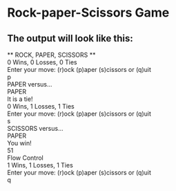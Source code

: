 # Rock-paper-Scissors Game 
## The output will look like this:
 ** ROCK, PAPER, SCISSORS **\
 0 Wins, 0 Losses, 0 Ties\
 Enter your move: (r)ock (p)aper (s)cissors or (q)uit\
 p\
 PAPER versus...\
 PAPER\
 It is a tie!\
 0 Wins, 1 Losses, 1 Ties\
 Enter your move: (r)ock (p)aper (s)cissors or (q)uit\
 s\
 SCISSORS versus...\
 PAPER\
 You win!\
 51\
 Flow Control   \
1 Wins, 1 Losses, 1 Ties\
 Enter your move: (r)ock (p)aper (s)cissors or (q)uit\
 q  